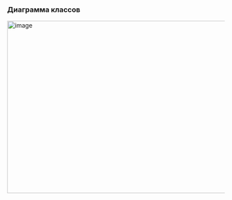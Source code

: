 <h3>Диаграмма классов</h3>
<img width="700" height="400" alt="image" src="https://github.com/user-attachments/assets/56e860ab-0ea8-4f1a-9f1d-6c50f3f29a93" />

